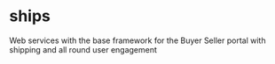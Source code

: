 # ships
Web services with the base framework for the Buyer Seller portal with shipping and all round user engagement
